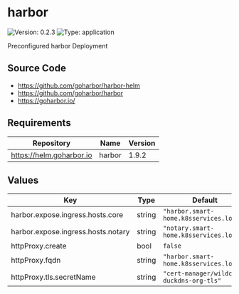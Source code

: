 # harbor

![Version: 0.2.3](https://img.shields.io/badge/Version-0.2.3-informational?style=flat-square) ![Type: application](https://img.shields.io/badge/Type-application-informational?style=flat-square)

Preconfigured harbor Deployment

## Source Code

* <https://github.com/goharbor/harbor-helm>
* <https://github.com/goharbor/harbor>
* <https://goharbor.io/>

## Requirements

| Repository | Name | Version |
|------------|------|---------|
| https://helm.goharbor.io | harbor | 1.9.2 |

## Values

| Key | Type | Default | Description |
|-----|------|---------|-------------|
| harbor.expose.ingress.hosts.core | string | `"harbor.smart-home.k8sservices.local"` |  |
| harbor.expose.ingress.hosts.notary | string | `"notary.smart-home.k8sservices.local"` |  |
| httpProxy.create | bool | `false` |  |
| httpProxy.fqdn | string | `"harbor.smart-home.k8sservices.local"` |  |
| httpProxy.tls.secretName | string | `"cert-manager/wildcard-duckdns-org-tls"` |  |

